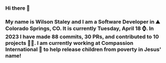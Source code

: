 ### Hi there 👋

### My name is Wilson Staley and I am a Software Developer in ⛰ Colorado Springs, CO.  It is currently Tuesday, April 18 ⌚. In 2023 I have made 88 commits, 30 PRs, and contributed to 10 projects 👨‍💻. I am currently working at Compassion International 🏢 to help release children from poverty in Jesus' name!